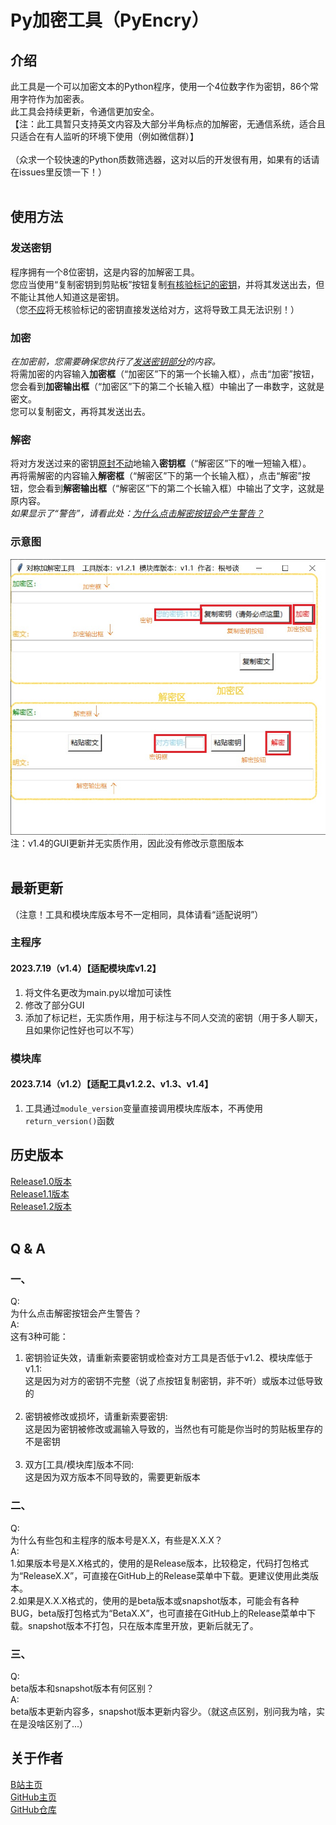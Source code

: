 # Py加密工具（PyEncry）
## 介绍
此工具是一个可以加密文本的Python程序，使用一个4位数字作为密钥，86个常用字符作为加密表。 <br>
此工具会持续更新，令通信更加安全。 <br>
【注：此工具暂只支持英文内容及大部分半角标点的加解密，无通信系统，适合且只适合在有人监听的环境下使用（例如微信群）】 <br>
<br>
（众求一个较快速的Python质数筛选器，这对以后的开发很有用，如果有的话请在issues里反馈一下！）
<br>
<br>


## 使用方法

### 发送密钥
程序拥有一个8位密钥，这是内容的加解密工具。<br>
您应当使用“复制密钥到剪贴板”按钮复制<u>有核验标记的密钥</u>，并将其发送出去，但不能让其他人知道这是密钥。<br>
（您<u>不应</u>将无核验标记的密钥直接发送给对方，这将导致工具无法识别！）<br>

### 加密
_在加密前，您需要确保您执行了[发送密钥部分](#发送密钥)的内容。_<br>
将需加密的内容输入**加密框**（“加密区”下的第一个长输入框），点击“加密”按钮，您会看到**加密输出框**（“加密区”下的第二个长输入框）中输出了一串数字，这就是密文。<br>
您可以复制密文，再将其发送出去。<br>

### 解密
将对方发送过来的密钥<u>原封不动</u>地输入**密钥框**（“解密区”下的唯一短输入框）。<br>
再将需解密的内容输入**解密框**（“解密区”下的第一个长输入框），点击“解密”按钮，您会看到**解密输出框**（“解密区”下的第二个长输入框）中输出了文字，这就是原内容。<br>
_如果显示了“警告”，请看此处：[为什么点击解密按钮会产生警告？](#一)_<br>

### 示意图
![示意图](<image.jpg>)
注：v1.4的GUI更新并无实质作用，因此没有修改示意图版本
<br>
<br>


## 最新更新
（注意！工具和模块库版本号不一定相同，具体请看“适配说明”）

### 主程序
#### 2023.7.19（v1.4）【适配模块库v1.2】
1. 将文件名更改为main.py以增加可读性
2. 修改了部分GUI
3. 添加了标记栏，无实质作用，用于标注与不同人交流的密钥（用于多人聊天，且如果你记性好也可以不写）

### 模块库
#### 2023.7.14（v1.2）【适配工具v1.2.2、v1.3、v1.4】
1. 工具通过`module_version`变量直接调用模块库版本，不再使用`return_version()`函数

## 历史版本
[Release1.0版本](https://github.com/MCSteve123/PyEncry/releases/tag/Release1.0)<br>
[Release1.1版本](https://github.com/MCSteve123/PyEncry/releases/tag/Release1.1)<br>
[Release1.2版本](https://github.com/MCSteve123/PyEncry/releases/tag/Release1.2)
<br>
<br>

## Q & A
### 一、
Q:<br>
为什么点击解密按钮会产生警告？<br>
A:<br>
这有3种可能：
1. 密钥验证失效，请重新索要密钥或检查对方工具是否低于v1.2、模块库低于v1.1:<br>
这是因为对方的密钥不完整（说了点按钮复制密钥，非不听）或版本过低导致的<br><br>
2. 密钥被修改或损坏，请重新索要密钥:<br>
这是因为密钥被修改或漏输入导致的，当然也有可能是你当时的剪贴板里存的不是密钥<br><br>
3. 双方\[工具/模块库\]版本不同:<br>
这是因为双方版本不同导致的，需要更新版本<br>

### 二、
Q:<br>
为什么有些包和主程序的版本号是X.X，有些是X.X.X？<br>
A:<br>
1.如果版本号是X.X格式的，使用的是Release版本，比较稳定，代码打包格式为“ReleaseX.X”，可直接在GitHub上的Release菜单中下载。更建议使用此类版本。<br>
2.如果是X.X.X格式的，使用的是beta版本或snapshot版本，可能会有各种BUG，beta版打包格式为“BetaX.X”，也可直接在GitHub上的Release菜单中下载。snapshot版本不打包，只在版本库里开放，更新后就无了。

### 三、
Q:<br>
beta版本和snapshot版本有何区别？<br>
A:<br>
beta版本更新内容多，snapshot版本更新内容少。（就这点区别，别问我为啥，实在是没啥区别了...）

## 关于作者
[B站主页](https://space.bilibili.com/1098123879)<br>
[GitHub主页](https://github.com/MCSteve123)<br>
[GitHub仓库](https://github.com/MCSteve123/PyEncry)
